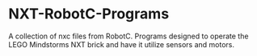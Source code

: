 # NXT-RobotC-Programs
A collection of nxc files from RobotC.  Programs designed to operate the LEGO Mindstorms NXT brick and have it utilize sensors and motors.
